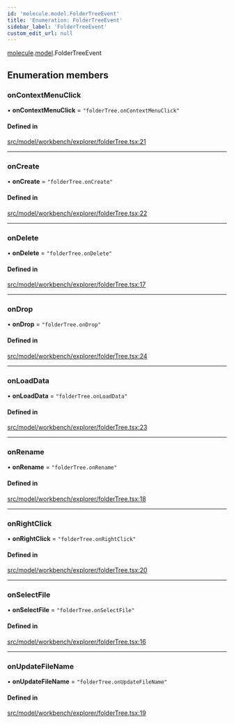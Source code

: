 ```yaml
---
id: 'molecule.model.FolderTreeEvent'
title: 'Enumeration: FolderTreeEvent'
sidebar_label: 'FolderTreeEvent'
custom_edit_url: null
---
```


[molecule](../namespaces/molecule).[model](../namespaces/molecule.model).FolderTreeEvent

## Enumeration members

### onContextMenuClick

• **onContextMenuClick** = `"folderTree.onContextMenuClick"`

#### Defined in

[src/model/workbench/explorer/folderTree.tsx:21](https://github.com/DTStack/molecule/blob/46c80551/src/model/workbench/explorer/folderTree.tsx#L21)

---

### onCreate

• **onCreate** = `"folderTree.onCreate"`

#### Defined in

[src/model/workbench/explorer/folderTree.tsx:22](https://github.com/DTStack/molecule/blob/46c80551/src/model/workbench/explorer/folderTree.tsx#L22)

---

### onDelete

• **onDelete** = `"folderTree.onDelete"`

#### Defined in

[src/model/workbench/explorer/folderTree.tsx:17](https://github.com/DTStack/molecule/blob/46c80551/src/model/workbench/explorer/folderTree.tsx#L17)

---

### onDrop

• **onDrop** = `"folderTree.onDrop"`

#### Defined in

[src/model/workbench/explorer/folderTree.tsx:24](https://github.com/DTStack/molecule/blob/46c80551/src/model/workbench/explorer/folderTree.tsx#L24)

---

### onLoadData

• **onLoadData** = `"folderTree.onLoadData"`

#### Defined in

[src/model/workbench/explorer/folderTree.tsx:23](https://github.com/DTStack/molecule/blob/46c80551/src/model/workbench/explorer/folderTree.tsx#L23)

---

### onRename

• **onRename** = `"folderTree.onRename"`

#### Defined in

[src/model/workbench/explorer/folderTree.tsx:18](https://github.com/DTStack/molecule/blob/46c80551/src/model/workbench/explorer/folderTree.tsx#L18)

---

### onRightClick

• **onRightClick** = `"folderTree.onRightClick"`

#### Defined in

[src/model/workbench/explorer/folderTree.tsx:20](https://github.com/DTStack/molecule/blob/46c80551/src/model/workbench/explorer/folderTree.tsx#L20)

---

### onSelectFile

• **onSelectFile** = `"folderTree.onSelectFile"`

#### Defined in

[src/model/workbench/explorer/folderTree.tsx:16](https://github.com/DTStack/molecule/blob/46c80551/src/model/workbench/explorer/folderTree.tsx#L16)

---

### onUpdateFileName

• **onUpdateFileName** = `"folderTree.onUpdateFileName"`

#### Defined in

[src/model/workbench/explorer/folderTree.tsx:19](https://github.com/DTStack/molecule/blob/46c80551/src/model/workbench/explorer/folderTree.tsx#L19)
